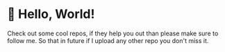 <!--
## Hi there 👋

**0amritsingh/0amritsingh** is a ✨ _special_ ✨ repository because its `README.md` (this file) appears on your GitHub profile.

Here are some ideas to get you started:

- 🔭 I’m currently working on ...
- 🌱 I’m currently learning ...
- 👯 I’m looking to collaborate on ...
- 🤔 I’m looking for help with ...
- 💬 Ask me about ...
- 📫 How to reach me: ...
- 😄 Pronouns: ...
- ⚡ Fun fact: ...
-->

<!--
**```About Me 😉```**
```python
$ pip install 0amritsingh
Collecting 0amritsingh
  Downloading 0amritsingh-0.1.tar.gz (4.2 kB)
  Preparing metadata (setup.py) ... done

Installing collected packages: 0amritsingh
Successfully installed 0amritsingh-0.1

$ python

>>> from 0amritsingh import README
>>> README.md()

{
    "About" : "Hi, AMRIT this side 👋",
    "I'm" : "in love with programming",
    "Currently" : "In 12th standard",
    "Learning" : "Python",
    "Looking to" : "Collaborate on Open-Source projects",
    "Loves to" : "Solve DSA questions",
    "Reach me at" : "amritsingh72007@gmail.com"
}

>>> exit()
```
-->

# 👋 Hello, World!
Check out some cool repos, if they help you out than please make sure to follow me. So that in future if I upload any other repo you don't miss it.
